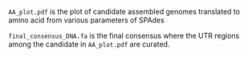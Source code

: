 `AA_plot.pdf` is the plot of candidate assembled genomes translated to amino acid from various parameters of SPAdes

`final_consensus_DNA.fa` is the final consensus where the UTR regions among the candidate in `AA_plot.pdf` are curated. 
